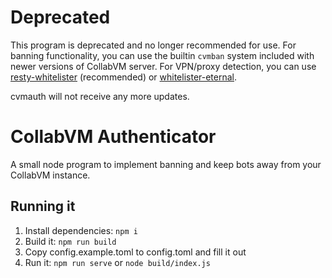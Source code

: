 # Deprecated

This program is deprecated and no longer recommended for use. For banning functionality, you can use the builtin `cvmban` system included with newer versions of CollabVM server. For VPN/proxy detection, you can use [resty-whitelister](https://git.computernewb.com/computernewb/resty-whitelister) (recommended) or [whitelister-eternal](https://git.computernewb.com/computernewb/whitelister-eternal).

cvmauth will not receive any more updates.

# CollabVM Authenticator

A small node program to implement banning and keep bots away from your CollabVM instance.

## Running it

1. Install dependencies: `npm i`
2. Build it: `npm run build`
3. Copy config.example.toml to config.toml and fill it out
4. Run it: `npm run serve` or `node build/index.js`
